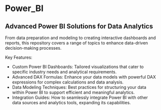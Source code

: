# Power_BI
## Advanced Power BI Solutions for Data Analytics
From data preparation and modeling to creating interactive dashboards and reports, this repository covers a range of topics to enhance data-driven decision-making processes. 

Key Features:

- Custom Power BI Dashboards: Tailored visualizations that cater to specific industry needs and analytical requirements.
- Advanced DAX Formulas: Enhance your data models with powerful DAX expressions for complex calculations and data analysis.
- Data Modeling Techniques: Best practices for structuring your data within Power BI to support efficient and meaningful analytics.
- Integration Guides: How to seamlessly integrate Power BI with other data sources and analytics tools, expanding its capabilities.
